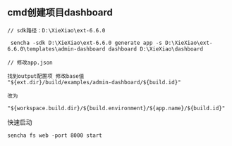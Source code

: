 ## cmd创建项目dashboard

	// sdk路径：D:\XieXiao\ext-6.6.0

	 sencha -sdk D:\XieXiao\ext-6.6.0 generate app -s D:\XieXiao\ext-6.6.0\templates\admin-dashboard dashboard D:\XieXiao\dashboard

	// 修改app.json

	找到output配置项 修改base值
	"${ext.dir}/build/examples/admin-dashboard/${build.id}"

	改为

	"${workspace.build.dir}/${build.environment}/${app.name}/${build.id}"

快速启动

	sencha fs web -port 8000 start